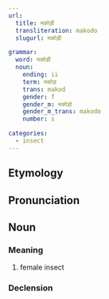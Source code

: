 ```yaml
---
url:
  title: मकोड़ी
  transliteration: makodo
  slugurl: मकोड़ी

grammar:
  word: मकोड़ी
  noun:
    ending: ii
    term: मकोड़
    trans: makod
    gender: f
    gender_m: मकोड़ो
    gender_m_trans: makodo
    number: s

categories: 
  - insect
---
```


## Etymology

## Pronunciation

## Noun
### Meaning
1. female insect

### Declension
<noun-decl :grammar="grammar"></noun-decl>